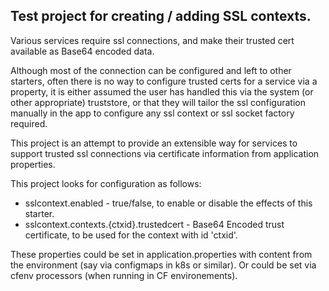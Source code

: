 ## Test project for creating / adding SSL contexts. 
Various services require ssl connections, and make their trusted cert available as Base64 encoded data.

Although most of the connection can be configured and left to other starters, often there is no way to 
configure trusted certs for a service via a property, it is either assumed the user has handled this via
the system (or other appropriate) truststore, or that they will tailor the ssl configuration manually in the
app to configure any ssl context or ssl socket factory required.

This project is an attempt to provide an extensible way for services to support trusted ssl connections
via certificate information from application properties. 

This project looks for configuration as follows:

- sslcontext.enabled - true/false, to enable or disable the effects of this starter.
- sslcontext.contexts.{ctxid}.trustedcert - Base64 Encoded trust certificate, to be used for the context with id 'ctxid'.

These properties could be set in application.properties with content from the environment (say via configmaps in k8s or similar).
Or could be set via cfenv processors (when running in CF environements).